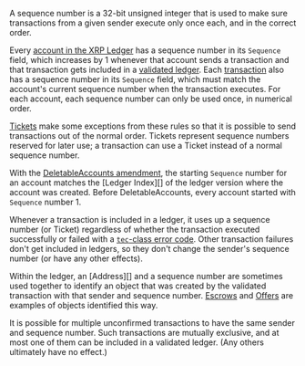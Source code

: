 A sequence number is a 32-bit unsigned integer that is used to make sure transactions from a given sender execute only once each, and in the correct order.

Every [account in the XRP Ledger](../../concepts/accounts/accounts.md) has a sequence number in its `Sequence` field, which increases by 1 whenever that account sends a transaction and that transaction gets included in a [validated ledger](../../concepts/ledgers/index.md). Each [transaction](../../concepts/transactions/index.md) also has a sequence number in its `Sequence` field, which must match the account's current sequence number when the transaction executes. For each account, each sequence number can only be used once, in numerical order.

[Tickets](../../concepts/accounts/tickets.md) make some exceptions from these rules so that it is possible to send transactions out of the normal order. Tickets represent sequence numbers reserved for later use; a transaction can use a Ticket instead of a normal sequence number.

With the [DeletableAccounts amendment](../../resources/known-amendments.md#deletableaccounts), the starting `Sequence` number for an account matches the [Ledger Index][] of the ledger version where the account was created. Before DeletableAccounts, every account started with `Sequence` number 1.

Whenever a transaction is included in a ledger, it uses up a sequence number (or Ticket) regardless of whether the transaction executed successfully or failed with a [`tec`-class error code](../../references/protocol/transactions/transaction-results/tec-codes.md). Other transaction failures don't get included in ledgers, so they don't change the sender's sequence number (or have any other effects).

Within the ledger, an [Address][] and a sequence number are sometimes used together to identify an object that was created by the validated transaction with that sender and sequence number. [Escrows](../../concepts/payment-types/escrow.md) and [Offers](../../concepts/tokens/decentralized-exchange/offers.md) are examples of objects identified this way.

It is possible for multiple unconfirmed transactions to have the same sender and sequence number. Such transactions are mutually exclusive, and at most one of them can be included in a validated ledger. (Any others ultimately have no effect.)
